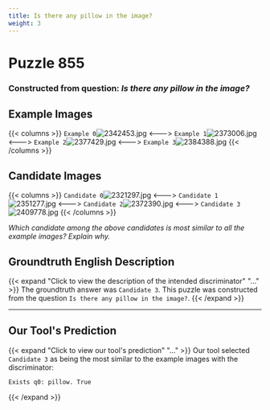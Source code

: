 ```yaml
---
title: Is there any pillow in the image?
weight: 3
---
```


# Puzzle 855
### Constructed from question: _Is there any pillow in the image?_


## Example Images
{{< columns >}}
`Example 0`![2342453.jpg](/gqa_images/2342453.jpg)
<--->
`Example 1`![2373006.jpg](/gqa_images/2373006.jpg)
<--->
`Example 2`![2377429.jpg](/gqa_images/2377429.jpg)
<--->
`Example 3`![2384388.jpg](/gqa_images/2384388.jpg)
{{< /columns >}}

## Candidate Images
{{< columns >}}
`Candidate 0`![2321297.jpg](/gqa_images/2321297.jpg)
<--->
`Candidate 1`![2351277.jpg](/gqa_images/2351277.jpg)
<--->
`Candidate 2`![2372390.jpg](/gqa_images/2372390.jpg)
<--->
`Candidate 3`![2409778.jpg](/gqa_images/2409778.jpg)
{{< /columns >}}

*Which candidate among the above candidates is most similar to all the example images? Explain why.*

## Groundtruth English Description

{{< expand "Click to view the description of the intended discriminator" "..." >}}
The groundtruth answer was `Candidate 3`. This puzzle was constructed from the question `Is there any pillow in the image?`.
{{< /expand >}}

---

## Our Tool's Prediction

{{< expand "Click to view our tool's prediction" "..." >}}
Our tool selected `Candidate 3` as being the most similar to the example images with the discriminator:
```plaintext
Exists q0: pillow. True
```
{{< /expand >}}
